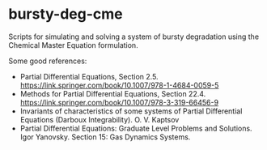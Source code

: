 # bursty-deg-cme
Scripts for simulating and solving a system of bursty degradation using the Chemical Master Equation formulation.



Some good references:

- Partial Differential Equations, Section 2.5. https://link.springer.com/book/10.1007/978-1-4684-0059-5 
- Methods for Partial Differential Equations, Section 22.4. https://link.springer.com/book/10.1007/978-3-319-66456-9
- Invariants of characteristics of some systems of Partial Differential Equations (Darboux Integrability). O. V. Kaptsov
- Partial Differential Equations: Graduate Level Problems and Solutions. Igor Yanovsky. Section 15: Gas Dynamics Systems. 
